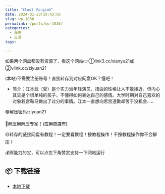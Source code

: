 ```yaml
---
title: "《lost Virgin》"
date: 2024-01-23T19:43:50
slug: wp-1836
permalink: /posts/wp-1836/
categories:
  - 漫画
  - 日漫
tags:

---
```


如果两个网盘都没有资源了，看这个网站👉①link3.cc/xianyu21或②vlink.cc/ziyuan21

(本站)不需要注册账号！直接转存到对应网盘OK？懂吧！

*   简介：江本武（受）是个实力派年轻演员，扭曲的性格让人不敢接近。但内心其实是个很单纯的孩子，不懂得如何表达自己的感情。大学时期对自己喜欢的对象若宫鞍马做出了过分的事情。江本一直想向若宫道歉却苦于没机会……

🟢解压密码:ziyuan21

🔵解压用解压专家！(应用商店有)

🟡转存的链接网盘有教程！一定要看教程！按教程操作！不按教程操作你不会解压！

💰🈶能力的宝，可以点左下角赞赏支持一下网站运行

## 📦 下载链接
- [本地下载](https://blziyuan21.com/pay-download/1836?key=dea9b819c1&down_id=0)

